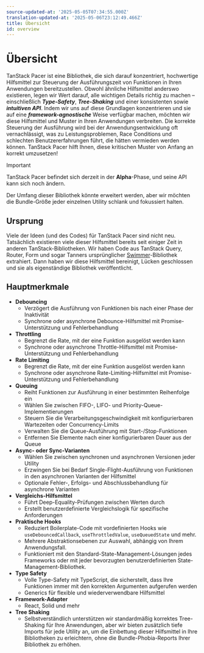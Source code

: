 ```yaml
---
source-updated-at: '2025-05-05T07:34:55.000Z'
translation-updated-at: '2025-05-06T23:12:49.466Z'
title: Übersicht
id: overview
---
```

# Übersicht

TanStack Pacer ist eine Bibliothek, die sich darauf konzentriert, hochwertige Hilfsmittel zur Steuerung der Ausführungszeit von Funktionen in Ihren Anwendungen bereitzustellen. Obwohl ähnliche Hilfsmittel anderswo existieren, legen wir Wert darauf, alle wichtigen Details richtig zu machen – einschließlich ***Type-Safety***, ***Tree-Shaking*** und einer konsistenten sowie ***intuitiven API***. Indem wir uns auf diese Grundlagen konzentrieren und sie auf eine ***framework-agnostische*** Weise verfügbar machen, möchten wir diese Hilfsmittel und Muster in Ihren Anwendungen verbreiten. Die korrekte Steuerung der Ausführung wird bei der Anwendungsentwicklung oft vernachlässigt, was zu Leistungsproblemen, Race Conditions und schlechten Benutzererfahrungen führt, die hätten vermieden werden können. TanStack Pacer hilft Ihnen, diese kritischen Muster von Anfang an korrekt umzusetzen!

> [!IMPORTANT]
> TanStack Pacer befindet sich derzeit in der **Alpha**-Phase, und seine API kann sich noch ändern.
>
> Der Umfang dieser Bibliothek könnte erweitert werden, aber wir möchten die Bundle-Größe jeder einzelnen Utility schlank und fokussiert halten.

## Ursprung

Viele der Ideen (und des Codes) für TanStack Pacer sind nicht neu. Tatsächlich existieren viele dieser Hilfsmittel bereits seit einiger Zeit in anderen TanStack-Bibliotheken. Wir haben Code aus TanStack Query, Router, Form und sogar Tanners ursprünglicher [Swimmer](https://github.com/tannerlinsley/swimmer)-Bibliothek extrahiert. Dann haben wir diese Hilfsmittel bereinigt, Lücken geschlossen und sie als eigenständige Bibliothek veröffentlicht.

## Hauptmerkmale

- **Debouncing**
  - Verzögert die Ausführung von Funktionen bis nach einer Phase der Inaktivität
  - Synchrone oder asynchrone Debounce-Hilfsmittel mit Promise-Unterstützung und Fehlerbehandlung
- **Throttling**
  - Begrenzt die Rate, mit der eine Funktion ausgelöst werden kann
  - Synchrone oder asynchrone Throttle-Hilfsmittel mit Promise-Unterstützung und Fehlerbehandlung
- **Rate Limiting**
  - Begrenzt die Rate, mit der eine Funktion ausgelöst werden kann
  - Synchrone oder asynchrone Rate-Limiting-Hilfsmittel mit Promise-Unterstützung und Fehlerbehandlung
- **Queuing**
  - Reiht Funktionen zur Ausführung in einer bestimmten Reihenfolge ein
  - Wählen Sie zwischen FIFO-, LIFO- und Priority-Queue-Implementierungen
  - Steuern Sie die Verarbeitungsgeschwindigkeit mit konfigurierbaren Wartezeiten oder Concurrency-Limits
  - Verwalten Sie die Queue-Ausführung mit Start-/Stop-Funktionen
  - Entfernen Sie Elemente nach einer konfigurierbaren Dauer aus der Queue
- **Async- oder Sync-Varianten**
  - Wählen Sie zwischen synchronen und asynchronen Versionen jeder Utility
  - Erzwingen Sie bei Bedarf Single-Flight-Ausführung von Funktionen in den asynchronen Varianten der Hilfsmittel
  - Optionale Fehler-, Erfolgs- und Abschlussbehandlung für asynchrone Varianten
- **Vergleichs-Hilfsmittel**
  - Führt Deep-Equality-Prüfungen zwischen Werten durch
  - Erstellt benutzerdefinierte Vergleichslogik für spezifische Anforderungen
- **Praktische Hooks**
  - Reduziert Boilerplate-Code mit vordefinierten Hooks wie `useDebouncedCallback`, `useThrottledValue`, `useQueuedState` und mehr.
  - Mehrere Abstraktionsebenen zur Auswahl, abhängig von Ihrem Anwendungsfall.
  - Funktioniert mit den Standard-State-Management-Lösungen jedes Frameworks oder mit jeder bevorzugten benutzerdefinierten State-Management-Bibliothek.
- **Type Safety**
  - Volle Type-Safety mit TypeScript, die sicherstellt, dass Ihre Funktionen immer mit den korrekten Argumenten aufgerufen werden
  - Generics für flexible und wiederverwendbare Hilfsmittel
- **Framework-Adapter**
  - React, Solid und mehr
- **Tree Shaking**
  - Selbstverständlich unterstützen wir standardmäßig korrektes Tree-Shaking für Ihre Anwendungen, aber wir bieten zusätzlich tiefe Imports für jede Utility an, um die Einbettung dieser Hilfsmittel in Ihre Bibliotheken zu erleichtern, ohne die Bundle-Phobia-Reports Ihrer Bibliothek zu erhöhen.
